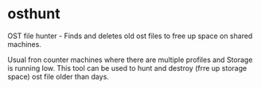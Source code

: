 # osthunt
OST file hunter - Finds and deletes old ost files to free up space on shared machines.

Usual fron counter machines where there are multiple profiles and Storage is running low.
This tool can be used to hunt and destroy (frre up storage space) ost file older than <x> days.
